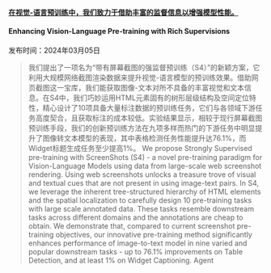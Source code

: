 #### [在视觉-语言预训练中，我们致力于借助丰富的监督信息以增强模型性能。](https://arxiv.org/abs/2403.03346)
#### Enhancing Vision-Language Pre-training with Rich Supervisions
发布时间：2024年03月05日
> 我们提出了一项名为“带有屏幕截图的强监督预训练（S4）”的新颖方案，它利用大规模网络截图渲染数据来提升视觉-语言模型的预训练效果。借助网页截图这一宝库，我们能获取图像-文本对所不具备的丰富视觉和文本信息。在S4中，我们巧妙运用HTML元素固有的树形层级结构及空间定位特性，精心设计了10项具备大量标注数据的预训练任务，它们与各领域下游任务高度契合，且获取标注的成本较低。实验结果显示，相较于现行屏幕截图预训练手段，我们的创新预训练方法在九项多样而热门的下游任务中明显提升了图像转文本模型的表现，其中表格检测任务性能提升达76.1%，而Widget标题生成任务至少提高1%。
> We propose Strongly Supervised pre-training with ScreenShots (S4) - a novel pre-training paradigm for Vision-Language Models using data from large-scale web screenshot rendering. Using web screenshots unlocks a treasure trove of visual and textual cues that are not present in using image-text pairs. In S4, we leverage the inherent tree-structured hierarchy of HTML elements and the spatial localization to carefully design 10 pre-training tasks with large scale annotated data. These tasks resemble downstream tasks across different domains and the annotations are cheap to obtain. We demonstrate that, compared to current screenshot pre-training objectives, our innovative pre-training method significantly enhances performance of image-to-text model in nine varied and popular downstream tasks - up to 76.1% improvements on Table Detection, and at least 1% on Widget Captioning.
Agent